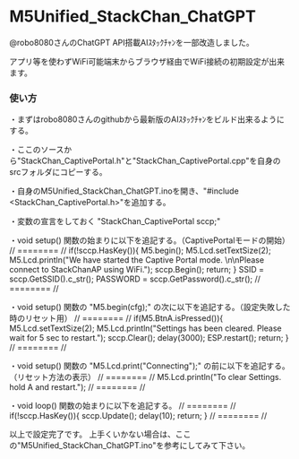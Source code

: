 # M5Unified_StackChan_ChatGPT

@robo8080さんのChatGPT API搭載AIｽﾀｯｸﾁｬﾝを一部改造しました。

アプリ等を使わずWiFi可能端末からブラウザ経由でWiFi接続の初期設定が出来ます。

### 使い方 ###

・まずはrobo8080さんのgithubから最新版のAIｽﾀｯｸﾁｬﾝをビルド出来るようにする。

・ここのソースから"StackChan_CaptivePortal.h"と"StackChan_CaptivePortal.cpp"を自身のsrcフォルダにコピーする。

・自身のM5Unified_StackChan_ChatGPT.inoを開き、"#include <StackChan_CaptivePortal.h>"を追加する。

・変数の宣言をしておく "StackChan_CaptivePortal sccp;"

・void setup() 関数の始まりに以下を追記する。（CaptivePortalモードの開始）
// ======== //
if(!sccp.HasKey()){
    M5.begin();
    M5.Lcd.setTextSize(2);
    M5.Lcd.println("We have started the Captive Portal mode. \n\nPlease connect to StackChanAP using WiFi.");
    sccp.Begin();
    return;
}
SSID = sccp.GetSSID().c_str();
PASSWORD = sccp.GetPassword().c_str();
// ======== //


・void setup() 関数の "M5.begin(cfg);" の次に以下を追記する。（設定失敗した時のリセット用）
// ======== //
if(M5.BtnA.isPressed()){
    M5.Lcd.setTextSize(2);
    M5.Lcd.println("Settings has been cleared. Please wait for 5 sec to restart.");
    sccp.Clear();
    delay(3000);
    ESP.restart();
    return;
}
// ======== //


・void setup() 関数の "M5.Lcd.print("Connecting");" の前に以下を追記する。（リセット方法の表示）
// ======== //
M5.Lcd.println("To clear Settings. hold A and restart.");
// ======== //


・void loop() 関数の始まりに以下を追記する。
// ======== //
if(!sccp.HasKey()){
    sccp.Update();
    delay(10);
    return;
}
// ======== //

以上で設定完了です。
上手くいかない場合は、ここの"M5Unified_StackChan_ChatGPT.ino"を参考にしてみて下さい。